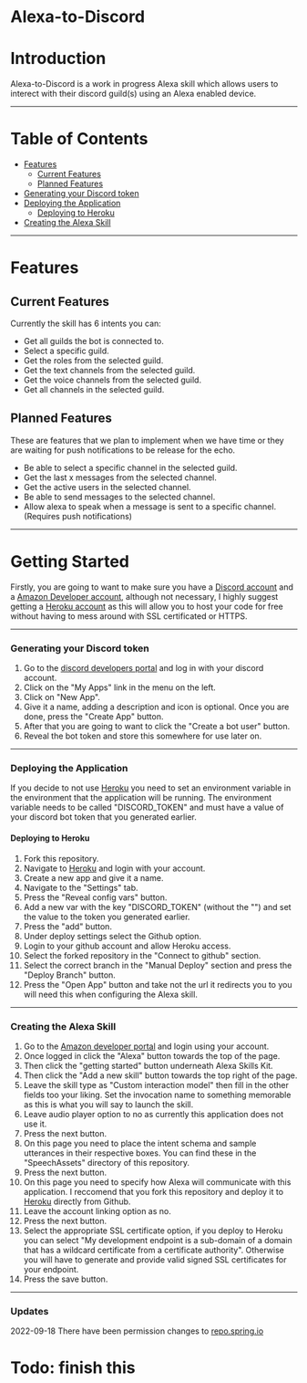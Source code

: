 # Alexa-to-Discord

# Introduction
Alexa-to-Discord is a work in progress Alexa skill which allows users to interect with their discord guild(s) using an Alexa enabled device.

- - - -

# Table of Contents
 - [Features](#Features)
    - [Current Features](#Current-Features)
    - [Planned Features](#Planned-Features)
 - [Generating your Discord token](#Generating-your-Discord-token)
 - [Deploying the Application](#Deploying-the-Application)
    - [Deploying to Heroku](#Deploying-to-Heroku)
 - [Creating the Alexa Skill](#Creating-the-Alexa-Skill)
 
 - - - -
 
# <a name="Features"></a>Features

## <a name="Current-Features"></a>Current Features
Currently the skill has 6 intents you can:
 - Get all guilds the bot is connected to.
 - Select a specific guild.
 - Get the roles from the selected guild.
 - Get the text channels from the selected guild.
 - Get the voice channels from the selected guild.
 - Get all channels in the selected guild.
 
## <a name="Planned-Features"></a>Planned Features
These are features that we plan to implement when we have time or they are waiting for push notifications to be release for the echo.
 - Be able to select a specific channel in the selected guild.
 - Get the last x messages from the selected channel.
 - Get the active users in the selected channel.
 - Be able to send messages to the selected channel.
 - Allow alexa to speak when a message is sent to a specific channel. (Requires push notifications)

- - - -

# <a name="Getting-Started"></a>Getting Started
Firstly, you are going to want to make sure you have a [Discord account](https://discordapp.com/) and a [Amazon Developer account](https://developer.amazon.com/), although not necessary, I highly suggest getting a [Heroku account](https://dashboard.heroku.com/apps) as this will allow you to host your code for free without having to mess around with SSL certificated or HTTPS.
 
- - - -

### <a name="Generating-your-Discord-token"></a>Generating your Discord token
1. Go to the [discord developers portal](https://discordapp.com/developers) and log in with your discord account.
2. Click on the "My Apps" link in the menu on the left.
3. Click on "New App".
4. Give it a name, adding a description and icon is optional. Once you are done, press the "Create App" button.
5. After that you are going to want to click the "Create a bot user" button.
6. Reveal the bot token and store this somewhere for use later on.

- - - -

### <a name="Deploying-the-Application"></a>Deploying the Application
If you decide to not use [Heroku](https://dashboard.heroku.com/apps) you need to set an environment variable in the environment that the application will be running. The environment variable needs to be called "DISCORD_TOKEN" and must have a value of your discord bot token that you generated earlier.

#### <a name="Deploying-to-Heroku"></a>Deploying to Heroku
1. Fork this repository.
2. Navigate to [Heroku](https://dashboard.heroku.com/apps) and login with your account.
3. Create a new app and give it a name.
4. Navigate to the "Settings" tab.
5. Press the "Reveal config vars" button.
6. Add a new var with the key "DISCORD_TOKEN" (without the "") and set the value to the token you generated earlier.
7. Press the "add" button.
8. Under deploy settings select the Github option.
9. Login to your github account and allow Heroku access.
10. Select the forked repository in the "Connect to github" section.
11. Select the correct branch in the "Manual Deploy" section and press the "Deploy Branch" button.
12. Press the "Open App" button and take not the url it redirects you to you will need this when configuring the Alexa skill.

- - - -

### <a name="Creating-the-Alexa-Skill"></a>Creating the Alexa Skill
1. Go to the [Amazon developer portal](https://developer.amazon.com/) and login using your account.
2. Once logged in click the "Alexa" button towards the top of the page.
3. Then click the "getting started" button underneath Alexa Skills Kit.
4. Then click the "Add a new skill" button towards the top right of the page.
5. Leave the skill type as "Custom interaction model" then fill in the other fields too your liking. Set the invocation name to something memorable as this is what you will say to launch the skill.
6. Leave audio player option to no as currently this application does not use it.
7. Press the next button.
8. On this page you need to place the intent schema and sample utterances in their respective boxes. You can find these in the "SpeechAssets" directory of this repository.
9. Press the next button.
10. On this page you need to specify how Alexa will communicate with this application. I reccomend that you fork this repository and deploy it to [Heroku](https://dashboard.heroku.com/apps) directly from Github.
11. Leave the account linking option as no.
12. Press the next button.
13. Select the appropriate SSL certificate option, if you deploy to Heroku you can select "My development endpoint is a sub-domain of a domain that has a wildcard certificate from a certificate authority". Otherwise you will have to generate and provide valid signed SSL certificates for your endpoint.
14. Press the save button.

- - - -

### Updates 
2022-09-18 There have been permission changes to <a name="repo.spring.io">[repo.spring.io](https://spring.io/blog/2020/10/29/notice-of-permissions-changes-to-repo-spring-io-fall-and-winter-2020)</a>


# Todo: finish this
